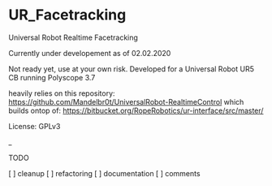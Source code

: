 # UR_Facetracking
 Universal Robot Realtime Facetracking

Currently under developement as of 02.02.2020

Not ready yet, use at your own risk.
Developed for a Universal Robot UR5 CB running Polyscope 3.7

heavily relies on this repository:
https://github.com/Mandelbr0t/UniversalRobot-RealtimeControl
which builds ontop of:
https://bitbucket.org/RopeRobotics/ur-interface/src/master/

License: GPLv3

_

TODO

 [ ] cleanup
 [ ] refactoring
 [ ] documentation
 [ ] comments   
